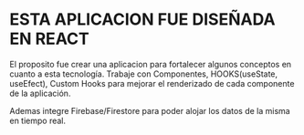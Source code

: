 # ESTA APLICACION FUE DISEÑADA EN REACT

El proposito fue crear una aplicacion para fortalecer algunos conceptos en cuanto a esta tecnología.
Trabaje con Componentes, HOOKS(useState, useEfect), Custom Hooks para mejorar el renderizado de cada componente de la aplicación.

Ademas integre Firebase/Firestore para poder alojar los datos de la misma en tiempo real.
